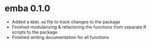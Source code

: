 # emba 0.1.0

- Added a `NEWS.md` file to track changes to the package
- Finished modularizing & refactoring the functions from separate R scripts to the package
- Finished writing documentation for all functions
